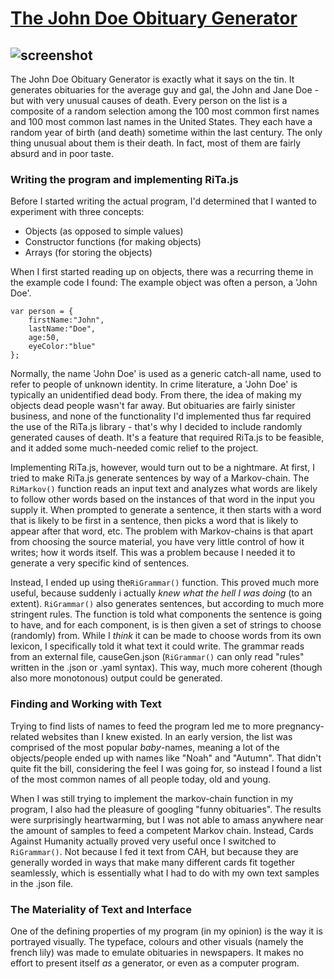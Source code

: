 # [The John Doe Obituary Generator](https://magnusjmj.github.io/APME/miniex5/)
![screenshot](https://github.com/MagnusJMJ/APME/blob/master/miniex5/obituarygenerator.png)
---
The John Doe Obituary Generator is exactly what it says on the tin. It generates obituaries for the average guy and gal, the John and Jane Doe - but with very unusual causes of death. Every person on the list is a composite of a random selection among the 100 most common first names and 100 most common last names in the United States. They each have a random year of birth (and death) sometime within the last century. The only thing unusual about them is their death. In fact, most of them are fairly absurd and in poor taste.

### Writing the program and implementing RiTa.js
Before I started writing the actual program, I'd determined that I wanted to experiment with three concepts:
 * Objects (as opposed to simple values)
 * Constructor functions (for making objects)
 * Arrays (for storing the objects)
 
When I first started reading up on objects, there was a recurring theme in the example code I found: The example object was 
often a person, a 'John Doe'.
```
var person = {
    firstName:"John",
    lastName:"Doe",
    age:50,
    eyeColor:"blue"
};
```
Normally, the name 'John Doe' is used as a generic catch-all name, used to refer to people of unknown identity. In crime literature, a 'John Doe' is typically an unidentified dead body. From there, the idea of making my objects dead people wasn't far away. But obituaries are fairly sinister business, and none of the functionality I'd implemented thus far required the use of the RiTa.js library - that's why I decided to include randomly generated causes of death. It's a feature that required RiTa.js to be feasible, and it added some much-needed comic relief to the project.

Implementing RiTa.js, however, would turn out to be a nightmare. At first, I tried to make RiTa.js generate sentences by way of a Markov-chain. The `RiMarkov()` function reads an input text and analyzes what words are likely to follow other words based on the instances of that word in the input you supply it. When prompted to generate a sentence, it then starts with a word that is likely to be first in a sentence, then picks a word that is likely to appear after that word, etc. The problem with Markov-chains is that apart from choosing the source material, you have very little control of how it writes; how it words itself. This was a problem because I needed it to generate a very specific kind of sentences.

Instead, I ended up using the`RiGrammar()` function. This proved much more useful, because suddenly i actually _knew what the hell I was doing_ (to an extent). `RiGrammar()` also generates sentences, but according to much more stringent rules. The function is told what components the sentence is going to have, and for each component, is is then given a set of strings to choose (randomly) from. While I _think_ it can be made to choose words from its own lexicon, I specifically told it what text it could write. The grammar reads from an external file, causeGen.json (`RiGrammar()` can only read "rules" written in the .json or .yaml syntax). This way, much more coherent (though also more monotonous) output could be generated.

### Finding and Working with Text
Trying to find lists of names to feed the program led me to more pregnancy-related websites than I knew existed. In an early version, the list was comprised of the most popular _baby_-names, meaning a lot of the objects/people ended up with names like "Noah" and "Autumn". That didn't quite fit the bill, considering the feel I was going for, so instead I found a list of the most common names of all people today, old and young.

When I was still trying to implement the markov-chain function in my program, I also had the pleasure of googling "funny obituaries". The results were surprisingly heartwarming, but I was not able to amass anywhere near the amount of samples to feed a competent Markov chain. Instead, Cards Against Humanity actually proved very useful once I switched to `RiGrammar()`. Not because I fed it text from CAH, but because they are generally worded in ways that make many different cards fit together seamlessly, which is essentially what I had to do with my own text samples in the .json file.

### The Materiality of Text and Interface
One of the defining properties of my program (in my opinion) is the way it is portrayed visually. The typeface, colours and other visuals (namely the french lily) was made to emulate obituaries in newspapers. It makes no effort to present itself _as_ a generator, or even as a computer program.
